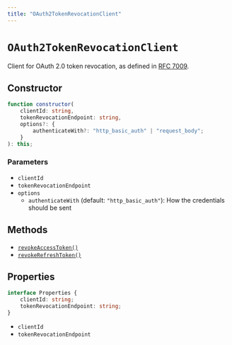 ```yaml
---
title: "OAuth2TokenRevocationClient"
---
```


# `OAuth2TokenRevocationClient`

Client for OAuth 2.0 token revocation, as defined in [RFC 7009](https://datatracker.ietf.org/doc/html/rfc7009).

## Constructor

```ts
function constructor(
	clientId: string,
	tokenRevocationEndpoint: string,
	options?: {
		authenticateWith?: "http_basic_auth" | "request_body";
	}
): this;
```

### Parameters

- `clientId`
- `tokenRevocationEndpoint`
- `options`
  - `authenticateWith` (default: `"http_basic_auth"`): How the credentials should be sent

## Methods

- [`revokeAccessToken()`](/reference/oauth2/OAuth2TokenRevocationClient/revokeAccessToken)
- [`revokeRefreshToken()`](/reference/oauth2/OAuth2TokenRevocationClient/revokeRefreshToken)

## Properties

```ts
interface Properties {
	clientId: string;
	tokenRevocationEndpoint: string;
}
```

- `clientId`
- `tokenRevocationEndpoint`
